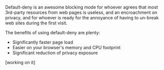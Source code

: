 Default-deny is an awesome blocking mode for whoever agrees that most 3rd-party resources from web pages is useless, and an encroachment on privacy, and for whoever is ready for the annoyance of having to un-break web sites during the first visit.

The benefits of using default-deny are plenty:

- Significantly faster page load
- Easier on your browser's memory and CPU footprint
- Significant reduction of privacy exposure

[working on it]